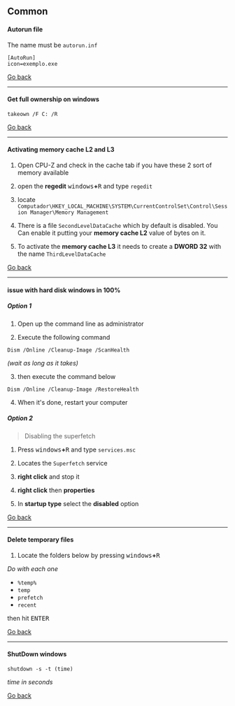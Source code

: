 ## Common

#### Autorun file
The name must be `autorun.inf`
```batch
[AutoRun]
icon=exemplo.exe
```
[Go back](readme.md#menu)
___

#### Get full ownership on windows
```batch
takeown /F C: /R
```
[Go back](readme.md#menu)
___

#### Activating memory cache L2 and L3

1. Open CPU-Z and check in the cache tab if you have these 2 sort of memory available

2. open the **regedit** <kbd>windows</kbd>**+**<kbd>R</kbd> and type `regedit`

3. locate `Computador\HKEY_LOCAL_MACHINE\SYSTEM\CurrentControlSet\Control\Session Manager\Memory Management`

4. There is a file `SecondLevelDataCache` which by default is disabled. You Can enable it putting your **memory cache L2** value of bytes on it.

5. To activate the **memory cache L3** it needs to create a **DWORD 32** with the name `ThirdLevelDataCache`

[Go back](readme.md#menu)

___

#### issue with hard disk windows in 100% ##
##### Option 1

1. Open up the command line as administrator

2. Execute the following command
```batch
Dism /Online /Cleanup-Image /ScanHealth
```

*(wait as long as it takes)*

3. then execute the command below
```batch
Dism /Online /Cleanup-Image /RestoreHealth
```

4. When it's done, restart your computer

##### Option 2
> Disabling the superfetch

1. Press <kbd>windows</kbd>**+**<kbd>R</kbd> and type `services.msc`

2. Locates the `Superfetch` service

3. **right click** and stop it

4. **right click** then **properties**

5. In **startup type** select the **disabled** option

[Go back](readme.md#menu)

___

#### Delete temporary files
1. Locate the folders below by pressing <kbd>windows</kbd>**+**<kbd>R</kbd>

*Do with each one*
- `%temp%`
- `temp`
- `prefetch`
- `recent`

then hit <kbd>ENTER</kbd>

[Go back](readme.md#menu)

___

#### ShutDown windows

```batch
shutdown -s -t (time)
```

*time in seconds*

[Go back](readme.md#menu)
